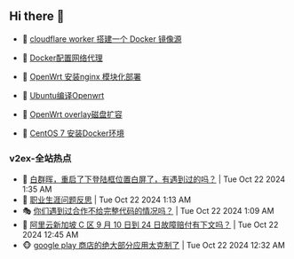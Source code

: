 ## Hi there 👋

<!--
**dkyg666/dkyg666** is a ✨ _special_ ✨ repository because its `README.md` (this file) appears on your GitHub profile.

Here are some ideas to get you started:

- 🔭 I’m currently working on ...
- 🌱 I’m currently learning ...
- 👯 I’m looking to collaborate on ...
- 🤔 I’m looking for help with ...
- 💬 Ask me about ...
- 📫 How to reach me: ...
- 😄 Pronouns: ...
- ⚡ Fun fact: ...
-->

<!-- BLOG-POST-LIST:START -->
- 🦩 [cloudflare worker 搭建一个 Docker 镜像源](http://blog.1996099.xyz/archives/cloudflare-worker-da-jian-yi-ge-docker-jing-xiang-zhan) 

- 🚦 [Docker配置网络代理](http://blog.1996099.xyz/archives/dockerpei-zhi-wang-luo-dai-li) 

- 🫶 [OpenWrt 安装nginx 模块化部署](http://blog.1996099.xyz/archives/openwrt-an-zhuang-nginx-mo-kuai-hua-bu-shu) 

- 🦄 [Ubuntu编译Openwrt](http://blog.1996099.xyz/archives/ubuntuzi-bian-yi-openwrt) 

- 🐻 [OpenWrt overlay磁盘扩容](http://blog.1996099.xyz/archives/openwrt-overlay) 

- 🤖 [CentOS 7 安装Docker环境](http://blog.1996099.xyz/archives/centos-docker) 
<!-- BLOG-POST-LIST:END -->

### v2ex-全站热点
<!-- v2ex:START -->
- 🥸 [白群晖，重启了下登陆框位置白屏了，有遇到过的吗？](https://www.v2ex.com/t/1082418#reply0) | Tue Oct 22 2024 1:35 AM
- 🤗 [职业生涯问题反思](https://www.v2ex.com/t/1082408#reply3) | Tue Oct 22 2024 1:13 AM
- 🎭 [你们遇到过合作不给完整代码的情况吗？](https://www.v2ex.com/t/1082405#reply9) | Tue Oct 22 2024 1:09 AM
- 🥷 [阿里云新加坡 C 区 9 月 10 日到 24 日故障赔付有下文吗？](https://www.v2ex.com/t/1082392#reply1) | Tue Oct 22 2024 12:45 AM
- 🐵 [google play 商店的绝大部分应用太克制了](https://www.v2ex.com/t/1082386#reply7) | Tue Oct 22 2024 12:32 AM<!-- v2ex:END -->

